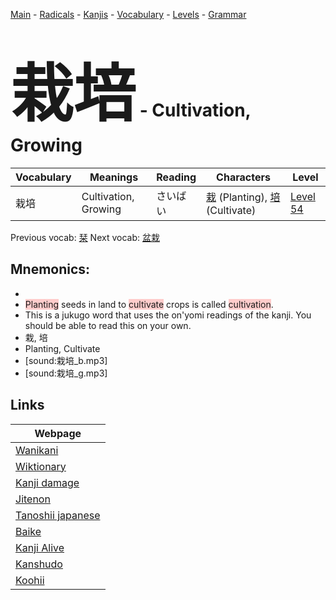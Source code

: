 <style> bigfont {font-size: 100px}</style>
[Main](../README.md) -
[Radicals](../radicals.md) -
[Kanjis](../kanjis.md) -
[Vocabulary](../vocabulary.md) -
[Levels](../levels.md) -
[Grammar](../grammar.md)
# <bigfont> 栽培</bigfont> - Cultivation, Growing 

| Vocabulary | Meanings | Reading | Characters | Level |
| --- | --- | --- | --- | --- |
| 栽培 | Cultivation, Growing | さいばい |  [栽](../kanjis/栽.md) (Planting), [培](../kanjis/培.md) (Cultivate) | [Level 54](../levels/wk_level54.md) |

Previous vocab: [栞](栞.md) Next vocab: [盆栽](盆栽.md) 

## Mnemonics:

* 
* <span style="background-color:#ffcccb"> Planting</span> seeds in land to <span style="background-color:#ffcccb"> cultivate</span> crops is called <span style="background-color:#ffcccb"> cultivation</span>.
* This is a jukugo word that uses the on'yomi readings of the kanji. You should be able to read this on your own.
* 栽, 培
* Planting, Cultivate
* [sound:栽培_b.mp3]
* [sound:栽培_g.mp3]


## Links 

| Webpage |
| --- |
| [Wanikani          ](https://www.wanikani.com/kanji/栽培) |
| [Wiktionary        ](https://en.wiktionary.org/wiki/栽培) |
| [Kanji damage      ](http://www.kanjidamage.com/kanji/search?utf8=✓&q=栽培) |
| [Jitenon           ](https://jitenon.com/kanji/栽培) |
| [Tanoshii japanese ](https://www.tanoshiijapanese.com/dictionary/kanji.cfm?k=栽培) |
| [Baike             ](https://baike.baidu.com/item/栽培) |
| [Kanji Alive       ](https://app.kanjialive.com/栽培) |
| [Kanshudo          ](https://www.kanshudo.com/searchmn?q=栽培) |
| [Koohii            ](https://kanji.koohii.com/study/kanji/栽培) |
